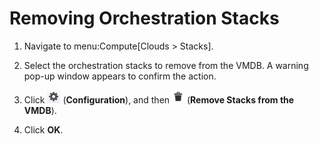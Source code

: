 # Removing Orchestration Stacks

1.  Navigate to menu:Compute\[Clouds \> Stacks\].

2.  Select the orchestration stacks to remove from the VMDB. A warning
    pop-up window appears to confirm the action.

3.  Click ![Configuration](/images/1847.png) (**Configuration**), and
    then ![Remove Orchestration Stacks](/images/2098.png) (**Remove
    Stacks from the VMDB**).

4.  Click **OK**.
